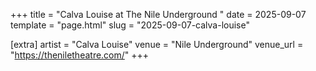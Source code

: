 +++
title = "Calva Louise at The Nile Underground "
date = 2025-09-07
template = "page.html"
slug = "2025-09-07-calva-louise"

[extra]
artist = "Calva Louise"
venue = "Nile Underground"
venue_url = "https://theniletheatre.com/"
+++
